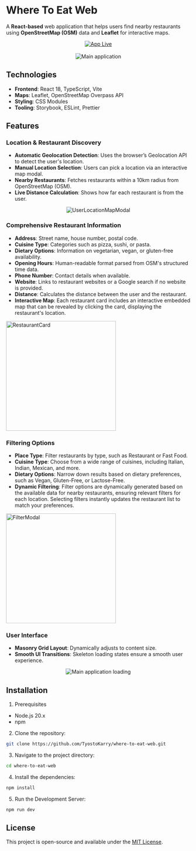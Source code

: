 # Where To Eat Web

A **React-based** web application that helps users find nearby restaurants using **OpenStreetMap (OSM)** data and **Leaflet** for interactive maps.

<div align="center">
  <a href="https://tyostokarry.github.io/where-to-eat-web/">
    <img src="https://img.shields.io/badge/APP LIVE-Visit Site-4e9af1?style=for-the-badge" alt="App Live" />
  </a>
</div>

</br>

<div align="center">
  <img src="https://i.imgur.com/Hl1GoxM.gif" alt="Main application" />
</div>

## Technologies

- **Frontend**: React 18, TypeScript, Vite
- **Maps**: Leaflet, OpenStreetMap Overpass API
- **Styling**: CSS Modules
- **Tooling**: Storybook, ESLint, Prettier

## Features

### **Location & Restaurant Discovery**

- **Automatic Geolocation Detection**: Uses the browser’s Geolocation API to detect the user's location.
- **Manual Location Selection**: Users can pick a location via an interactive map modal.
- **Nearby Restaurants**: Fetches restaurants within a 10km radius from OpenStreetMap (OSM).
- **Live Distance Calculation**: Shows how far each restaurant is from the user.

<div align="center">
  <img src="https://imgur.com/bmsgiv6.png" alt="UserLocationMapModal" />
</div>

### **Comprehensive Restaurant Information**

- **Address**: Street name, house number, postal code.
- **Cuisine Type**: Categories such as pizza, sushi, or pasta.
- **Dietary Options**: Information on vegetarian, vegan, or gluten-free availability.
- **Opening Hours**: Human-readable format parsed from OSM's structured time data.
- **Phone Number**: Contact details when available.
- **Website**: Links to restaurant websites or a Google search if no website is provided.
- **Distance**: Calculates the distance between the user and the restaurant.
- **Interactive Map**: Each restaurant card includes an interactive embedded map that can be revealed by clicking the card, displaying the restaurant's location.

<div align="left">
  <img src="https://i.imgur.com/QdacTXB.gif" alt="RestaurantCard" width="300" />
</div>

### **Filtering Options**

- **Place Type**: Filter restaurants by type, such as Restaurant or Fast Food.
- **Cuisine Type**: Choose from a wide range of cuisines, including Italian, Indian, Mexican, and more.
- **Dietary Options**: Narrow down results based on dietary preferences, such as Vegan, Gluten-Free, or Lactose-Free.
- **Dynamic Filtering**: Filter options are dynamically generated based on the available data for nearby restaurants, ensuring relevant filters for each location. Selecting filters instantly updates the restaurant list to match your preferences.

<div align="left">
  <img src="https://imgur.com/EenYKHf.png" alt="FilterModal" width="300" />
</div>

### **User Interface**

- **Masonry Grid Layout**: Dynamically adjusts to content size.
- **Smooth UI Transitions**: Skeleton loading states ensure a smooth user experience.

<div align="center">
  <img src="https://i.imgur.com/bzCZ54z.gif" alt="Main application loading" />
</div>

## Installation

1. Prerequisites

- Node.js 20.x
- npm

2. Clone the repository:

```bash
git clone https://github.com/TyostoKarry/where-to-eat-web.git
```

3. Navigate to the project directory:

```bash
cd where-to-eat-web
```

4. Install the dependencies:

```bash
npm install
```

5. Run the Development Server:

```bash
npm run dev
```

## License

This project is open-source and available under the [MIT License](./LICENSE).
